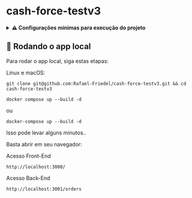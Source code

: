# cash-force-testv3

<details>
<summary><strong> ⚠️ Configurações mínimas para execução do projeto</strong></summary><br />

Na sua máquina você deve ter:

- [Node v18.12.1](https://nodejs.org/en/)
- [Docker version 20.10.20](https://www.docker.com/products/docker-desktop/)
- [Caso queira desinstalar Docker](https://docs.docker.com/compose/install/#uninstallation)

</details>

## 🚀 Rodando o app local

Para rodar o app local, siga estas etapas:

Linux e macOS:

```
git clone git@github.com:Rafael-Friedel/cash-force-testv3.git && cd cash-force-testv3
```

```
docker compose up --build -d
```

ou

```
docker-compose up --build -d
```

Isso pode levar alguns minutos..

Basta abrir em seu navegador:

Acesso Front-End

```
http://localhost:3000/
```

Acesso Back-End

```
http://localhost:3001/orders
```
